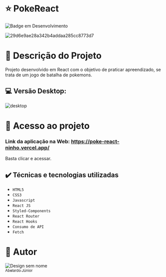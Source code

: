# :star: PokeReact
![Badge em Desenvolvimento](http://img.shields.io/static/v1?label=STATUS&message=CONCLUÍDO&color=GREEN&style=for-the-badge)

![29d6e9ae28a342b4addaa285cc8773d7](https://user-images.githubusercontent.com/106066785/229649769-19036120-2e6a-465a-8f10-8af49b8fd110.png)


# :door: Descrição do Projeto

Projeto desenvolvido em React com o objetivo de praticar apreendizado, se trata de um jogo de batalha de pokemons.


##  :computer:  Versão Desktop:
![desktop](https://user-images.githubusercontent.com/106066785/229649845-4db22cc4-f91b-4c0f-9a36-f4607a77b1a2.png)


# 📁 Acesso ao projeto

### Link da aplicação na Web: https://poke-react-ninho.vercel.app/
Basta clicar e acessar.

## ✔️ Técnicas e tecnologias utilizadas

- ``HTML5``
- ``CSS3``
- ``Javascript``
- ``React JS``
- ``Styled-Components``
- ``React Router``
- ``React Hooks``
- ``Consumo de API``
- ``Fetch``




# :boy: Autor
![Design sem nome](https://user-images.githubusercontent.com/106066785/209356927-d0162605-f53a-4d25-badc-7504c22785ef.png)
[<br><sub>Abelardo Júnior</sub>](https://www.linkedin.com/in/abelardo-junior/) 

